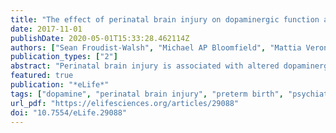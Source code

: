 ```yaml
---
title: "The effect of perinatal brain injury on dopaminergic function and hippocampal volume in adult life"
date: 2017-11-01
publishDate: 2020-05-01T15:33:28.462114Z
authors: ["Sean Froudist-Walsh", "Michael AP Bloomfield", "Mattia Veronese", "Jasmin Kroll", "Vyacheslav R. Karolis", "Sameer Jauhar", "Ilaria Bonoldi", "Philip K. McGuire", "Shitij Kapur", "Robin M. Murray", "Chiara Nosarti", "Oliver Howes"]
publication_types: ["2"]
abstract: "Perinatal brain injury is associated with altered dopaminergic function and reduced hippocampal volume in adulthood in humans."
featured: true
publication: "*eLife*"
tags: ["dopamine", "perinatal brain injury", "preterm birth", "psychiatry"]
url_pdf: "https://elifesciences.org/articles/29088"
doi: "10.7554/eLife.29088"
---
```


